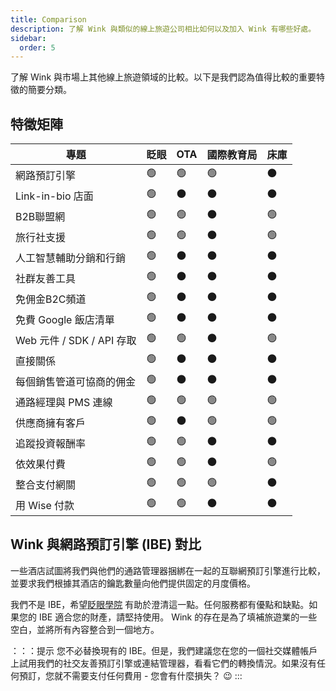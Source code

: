 ```yaml
---
title: Comparison
description: 了解 Wink 與類似的線上旅遊公司相比如何以及加入 Wink 有哪些好處。
sidebar:
  order: 5
---
```

了解 Wink 與市場上其他線上旅遊領域的比較。以下是我們認為值得比較的重要特徵的簡要分類。

## 特徵矩陣

|專題 |眨眼 | OTA |國際教育局 |床庫
| ----------------------- | -- | -- | -- | -- |
|網路預訂引擎 | 🟢 | 🟢 | 🟢 | ⚫️ |
| Link-in-bio 店面 | 🟢 | ⚫️ | ⚫️ | ⚫️ |
| B2B聯盟網 | 🟢 | 🟢 | ⚫️ | 🟢 |
|旅行社支援 | 🟢 | 🟢 | ⚫️ | 🟢 |
|人工智慧輔助分銷和行銷 | 🟢 | ⚫️ | ⚫️ | ⚫️ |
| 社群友善工具 | 🟢 | ⚫️ | ⚫️ | ⚫️ |
|免佣金B2C頻道 | 🟢 | ⚫️ | ⚫️ | ⚫️ |
|免費 Google 飯店清單 | 🟢 | ⚫️ | ⚫️ | ⚫️ |
| Web 元件 / SDK / API 存取 | 🟢 | 🟢 | ⚫️ | 🟢 |
|直接關係 | 🟢 | ⚫️ | ⚫️ | ⚫️ |
|每個銷售管道可協商的佣金 | 🟢 | ⚫️ | ⚫️ | ⚫️ |
|通路經理與 PMS 連線 | 🟢 | 🟢 | 🟢 | 🟢 |
|供應商擁有客戶 | 🟢 | ⚫️ | 🟢 | 🟢 |
|追蹤投資報酬率 | 🟢 | 🟢 | ⚫️ | ⚫️ |
| 依效果付費 | 🟢 | 🟢 | ⚫️ | 🟢 |
|整合支付網關 | 🟢 | 🟢 | 🟢 | ⚫️ |
| 用 Wise 付款 | 🟢 | 🟢 | ⚫️ | ⚫️ |

## Wink 與網路預訂引擎 (IBE) 對比

一些酒店試圖將我們與他們的通路管理器捆綁在一起的互聯網預訂引擎進行比較，並要求我們根據其酒店的鑰匙數量向他們提供固定的月度價格。

我們不是 IBE，希望[眨眼學院](/) 有助於澄清這一點。任何服務都有優點和缺點。如果您的 IBE 適合您的財產，請堅持使用。
Wink 的存在是為了填補旅遊業的一些空白，並將所有內容整合到一個地方。

：：：提示
您不必替換現有的 IBE。但是，我們建議您在您的一個社交媒體帳戶上試用我們的社交友善預訂引擎或連結管理器，看看它們的轉換情況。如果沒有任何預訂，您就不需要支付任何費用 - 您會有什麼損失？ 😉
:::

